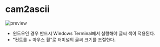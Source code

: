 # cam2ascii

![preview](https://user-images.githubusercontent.com/55939719/202706697-1e818ae7-6cbe-48f8-be8d-deb92b0109c9.gif)

- 윈도우인 경우 반드시 Windows Terminal에서 실행해야 글씨 색이 적용된다.  
- "컨트롤 + 마우스 휠"로 터미널의 글씨 크기를 조절한다. 
